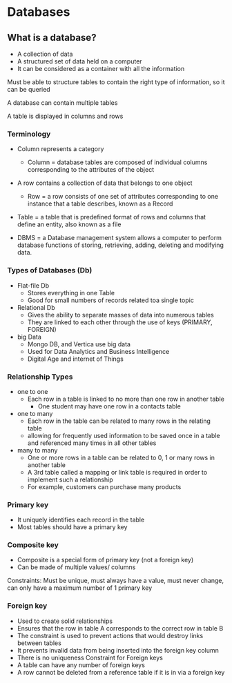 # Databases
## What is a database?
- A collection of data
- A structured set of data held on a computer
- It can be considered as a container with all the information

Must be able to structure tables to contain the right type of information, so it can be queried

A database can contain multiple tables

A table is displayed in columns and rows
### Terminology
- Column represents a category
    -  Column = database tables are composed of individual columns corresponding to the attributes of the object
- A row contains a collection of data that belongs to one object 
    - Row = a row consists of one set of attributes corresponding to one instance that a table describes, known as a Record

- Table = a table that is predefined format of rows and columns that define an entity, also known as a file

- DBMS = a Database management system allows a computer to perform database functions of storing, retrieving, adding, deleting and modifying data.

### Types of Databases (Db)
- Flat-file Db
  - Stores everything in one Table
  - Good for small numbers of records related toa single topic  
- Relational Db
  - Gives the ability to separate masses of data into numerous tables
  - They are linked to each other through the use of keys (PRIMARY, FOREIGN)  
- big Data
  - Mongo DB, and Vertica use big data
  - Used for Data Analytics and Business Intelligence
  - Digital Age and internet of Things
    
### Relationship Types
- one to one
  - Each row in a table is linked to no more than one row in another table
    - One student may have one row in a contacts table
- one to many
  - Each row in the table can be related to many rows in the relating table
  - allowing for frequently used information to be saved once in a table and referenced many times in all other tables
- many to many
  - One or more rows in a table can be related to 0, 1 or many rows in another table
  - A 3rd table called a mapping or link table is required in order to implement such a relationship
  - For example, customers can purchase many products
  
### Primary key
- It uniquely identifies each record in the table
- Most tables should have a primary key

### Composite key
- Composite is a special form of primary key (not a foreign key)
- Can be made of multiple values/ columns

Constraints: Must be unique, must always have a value, must never change, can only have a maximum number of 1 primary key
### Foreign key
- Used to create solid relationships
- Ensures that the row in table A corresponds to the correct row in table B
- The constraint is used to prevent actions that would destroy links between tables
- It prevents invalid data from being inserted into the foreign key column
- There is no uniqueness Constraint for Foreign keys
- A table can have any number of foreign keys
- A row cannot be deleted from a reference table if it is in via a foreign key